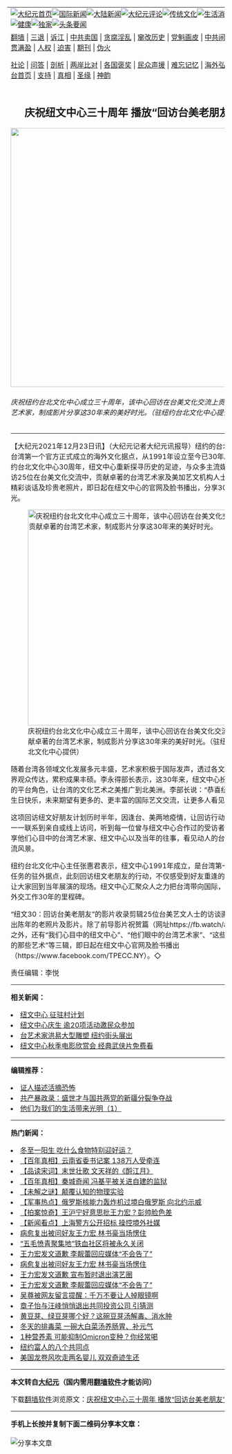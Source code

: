 <a name="1" id="1" target="_blank"></a><span id="1"></span>
<table align=center border="0"><tr><td colspan="2" VALIGN=TOP><a href="https://github.com/ivtnwl363/djy/blob/master/gb/nf1351518.md#1"><img src="https://raw.githubusercontent.com/ivtnwl363/www/master/t/djy/1.jpg" title="大纪元首页" alt="大纪元首页"></a><a href="https://github.com/ivtnwl363/djy/blob/master/gb/n24hr.md#1"><img src="https://raw.githubusercontent.com/ivtnwl363/www/master/t/djy/3.jpg" title="国际新闻" alt="国际新闻"></a><a href="https://github.com/ivtnwl363/djy/blob/master/gb/nsc413.md#1"><img src="https://raw.githubusercontent.com/ivtnwl363/www/master/t/djy/4.jpg" title="大陆新闻" alt="大陆新闻"></a><a href="https://github.com/ivtnwl363/djy/blob/master/gb/news392.md#1"><img src="https://raw.githubusercontent.com/ivtnwl363/www/master/t/djy/5.jpg" title="大纪元评论" alt="大纪元评论"></a><a href="https://github.com/ivtnwl363/djy/blob/master/gb/news2007.md#1"><img src="https://raw.githubusercontent.com/ivtnwl363/www/master/t/djy/6.jpg" title="传统文化" alt="传统文化"></a><a href="https://github.com/ivtnwl363/djy/blob/master/gb/news2008.md#1"><img src="https://raw.githubusercontent.com/ivtnwl363/www/master/t/djy/7.jpg" title="生活消费" alt="生活消费"></a><a href="https://github.com/ivtnwl363/djy/blob/master/gb/ncyule.md#1"><img src="https://raw.githubusercontent.com/ivtnwl363/www/master/t/djy/8.jpg" title="娱乐休闲" alt="娱乐休闲"></a><a href="https://github.com/ivtnwl363/djy/blob/master/gb/nsc1002.md#1"><img src="https://raw.githubusercontent.com/ivtnwl363/www/master/t/djy/9.jpg" title="健康" alt="健康"></a><a href="https://github.com/ivtnwl363/djy/blob/master/gb/nf6092.md#1"><img src="https://raw.githubusercontent.com/ivtnwl363/www/master/t/djy/10a.jpg" title="独家" alt="独家"></a><a href="https://github.com/ivtnwl363/djy/blob/master/gb/nf4514.md#1"><img src="https://raw.githubusercontent.com/ivtnwl363/www/master/t/djy/12a.jpg" title="头条要闻" alt="头条要闻"></a></td></tr>
<tr><td colspan="2" VALIGN=TOP><a target="_blank" href="https://github.com/ivtnwl363/www/blob/master/README.md?zsrh#1">翻墙</a> | <a target="_blank" href="https://github.com/ivtnwl363/djy/blob/master/gb/nf5657.md#1">三退</a> | <a target="_blank" href="https://github.com/ivtnwl363/djy/blob/master/gb/nf6124.md#1">诉江</a> | <a target="_blank" href="https://github.com/ivtnwl363/djy/blob/master/gb/nf1176117.md#1">中共卖国</a> | <a target="_blank" href="https://github.com/ivtnwl363/djy/blob/master/gb/nf5773.md#1">贪腐淫乱</a> | <a target="_blank" href="https://github.com/ivtnwl363/djy/blob/master/gb/nf1176115.md#1">窜改历史</a> | <a target="_blank" href="https://github.com/ivtnwl363/djy/blob/master/gb/nf1176107.md#1">党魁画皮</a> | <a target="_blank" href="https://github.com/ivtnwl363/djy/blob/master/gb/nf1320400.md#1">中共间谍</a> | <a target="_blank" href="https://github.com/ivtnwl363/djy/blob/master/gb/nf1176114.md#1">破坏传统</a> | <a target="_blank" href="https://github.com/ivtnwl363/ntdtv/blob/master/gb/prog447_1.md#1">恶贯满盈</a> | <a target="_blank" href="https://github.com/ivtnwl363/djy/blob/master/gb/ncid278.md#1">人权</a> | <a target="_blank" href="https://github.com/ivtnwl363/djy/blob/master/gb/nf1176111.md#1">迫害</a> | <a target="_blank" href="https://gitlab.com/szzdlab/mh-qikan/blob/master/README.md#1">期刊</a> | <a target="_blank" href="https://github.com/ivtnwl363/djy/blob/master/gb/nf5562.md#1">伪火</a></p><p><a target="_blank" href="https://github.com/ivtnwl363/djy/blob/master/gb/9p.md#1">社论</a> | <a target="_blank" href="https://github.com/ivtnwl363/djy/blob/master/gb/nf4378.md#1">问答</a> | <a target="_blank" href="https://github.com/ivtnwl363/djy/blob/master/gb/nf5792.md#1">剖析</a> | <a target="_blank" href="https://github.com/ivtnwl363/djy/blob/master/gb/nf5735.md#1">两岸比对</a> | <a target="_blank" href="https://github.com/ivtnwl363/djy/blob/master/gb/nf6119.md#1">各国褒奖</a> | <a target="_blank" href="https://github.com/ivtnwl363/djy/blob/master/gb/nf6120.md#1">民众声援</a> | <a target="_blank" href="https://github.com/ivtnwl363/djy/blob/master/gb/nf1188594.md#1">难忘记忆</a> | <a target="_blank" href="https://github.com/ivtnwl363/djy/blob/master/gb/nf3180.md#1">海外弘传</a> | <a target="_blank" href="https://github.com/ivtnwl363/djy/blob/master/gb/nf5410.md#1">万人上访</a> | <a target="_blank" href="https://github.com/ivtnwl363/www/blob/master/README.md?zsrh#1">平台首页</a> | <a target="_blank" href="https://github.com/ivtnwl363/djy/blob/master/gb/nf4386.md#1">支持</a> | <a target="_blank" href="https://github.com/ivtnwl363/djy/blob/master/gb/nf4389.md#1">真相</a> | <a target="_blank" href="https://github.com/ivtnwl363/djy/blob/master/gb/nf5790.md#1">圣缘</a> | <a target="_blank" href="https://github.com/ivtnwl363/djy/blob/master/gb/nf4786.md#1">神韵</a></td></tr>
<tr><td VALIGN=TOP width="626"><h2 align=center>庆祝纽文中心三十周年 播放“回访台美老朋友”影片</h2>
<img width="600" src="https://i.epochtimes.com/assets/uploads/2021/12/id13454661-154946-600x400.jpg" />
<h6>庆祝纽约台北文化中心成立三十周年，该中心回访在台美文化交流上贡献卓著的台湾艺术家，制成影片分享这30年来的美好时光。（驻纽约台北文化中心提供）
</h6>
<hr>
	<p>【大纪元2021年12月23日讯】（大纪元记者大纪元讯报导）<ahref="https://github.com/ivtnwl363/djy/blob/master/gb/tag/%E7%BA%BD%E7%BA%A6.md#1">纽约</a>的台北文化中心是<ahref="https://github.com/ivtnwl363/djy/blob/master/gb/tag/%E5%8F%B0%E6%B9%BE.md#1">台湾</a>第一个官方正式成立的海外文化据点，从1991年设立至今已30年。为庆祝驻纽约台北文化中心30周年，<ahref="https://github.com/ivtnwl363/djy/blob/master/gb/tag/%E7%BA%BD%E6%96%87%E4%B8%AD%E5%BF%83.md#1">纽文中心</a>重新探寻历史的足迹，与众多主流媒体公司合作回访25位在台美文化交流中，贡献卓著的台湾艺术家及美加艺文机构人士，用影片收录精彩谈话及珍贵老照片，即日起在纽文中心的官网及脸书播出，分享30年来的美好时光。</p>
<figure id="13454662" aria-describedby="caption-13454662" style="width: 500px" class="wp-caption aligncenter"><ahref=" https://i.epochtimes.com/assets/uploads/2021/12/id13454662-154947-450x245.jpg" target="_blank" rel="noreferrer noopener"> <img src="https://i.epochtimes.com/assets/uploads/2021/12/id13454662-154947-450x245.jpg" alt="庆祝纽约台北文化中心成立三十周年，该中心回访在台美文化交流上贡献卓著的台湾艺术家，制成影片分享这30年来的美好时光。" width="500" /></a><figcaption id="caption-13454662" class="wp-caption-text">庆祝<ahref="https://github.com/ivtnwl363/djy/blob/master/gb/tag/%E7%BA%BD%E7%BA%A6.md#1">纽约</a>台北文化中心成立三十周年，该中心回访在台美文化交流上贡献卓著的<ahref="https://github.com/ivtnwl363/djy/blob/master/gb/tag/%E5%8F%B0%E6%B9%BE.md#1">台湾</a>艺术家，制成影片分享这30年来的美好时光。（驻纽约台北文化中心提供）</figcaption></figure>
<p>随着台湾各领域文化发展多元丰盛，艺术家积极于国际发声，透过各文化驻点向全世界观众传达，累积成果丰硕。李永得部长表示，这30年来，<ahref="https://github.com/ivtnwl363/djy/blob/master/gb/tag/%E7%BA%BD%E6%96%87%E4%B8%AD%E5%BF%83.md#1">纽文中心</a>扮演着非常重要的平台角色，让台湾的文化艺术之美推广到北美洲。李部长说：“恭喜纽文中心30岁生日快乐，未来期望有更多的、更丰富的国际艺文交流，让更多人看见台湾。”</p>
<p>这项回访纽文好朋友计划历时半年，因逢台、美两地疫情，让回访行动困难重重。从一一联系到亲自或线上访问，听到每一位曾与纽文中心合作过的受访者娓娓道来，分享他们心目中的台湾艺术家、纽文中心以及当年的往事，看见动人的台美艺文国际交流风景。</p>
<p>纽约台北文化中心主任张惠君表示，纽文中心1991年成立，是台湾第一个肩负文化任务的驻外据点，此刻回访纽文老朋友的行动，不仅感受到好友重逢的喜悦，也仿佛让大家回到当年展演的现场。纽文中心汇聚众人之力把台湾带向国际，也是台湾文化外交工作30年的里程碑。</p>
<p>“纽文30：回访台美老朋友”的影片收录剪辑25位台美艺文人士的访谈画面，也翻箱找出陈年的老照片及影片。除了前导影片祝贺篇（网址https://fb.watch/a1UQoJbjru/）之外，还有“我们心目中的纽文中心”、“他们眼中的台湾艺术家”、“这些年，我们交流的那些艺术”等三辑，即日起在纽文中心官网及脸书播出（https://www.facebook.com/TPECC.NY）。◇</p>
<p>责任编辑：李悦</p>
	
<hr>


<strong>相关新闻：</strong>
<li><a href="https://github.com/ivtnwl363/djy/blob/master/gb/13/4/8/n3841577.md#1">纽文中心  征驻村计划</a></li>
<li><a href="https://github.com/ivtnwl363/djy/blob/master/gb/16/8/13/n8197854.md#1">纽文中心庆生 逾20项活动邀民众参加</a></li>
<li><a href="https://github.com/ivtnwl363/djy/blob/master/gb/16/9/21/n8321175.md#1">台艺术家洪易大型雕塑  纽约街头展出</a></li>
<li><a href="https://github.com/ivtnwl363/djy/blob/master/gb/17/11/8/n9817048.md#1">纽文中心秋季电影欣赏会 经典武侠片免费看</a></li>
<hr>


<strong>编辑推荐：</strong>
<li><a href="https://github.com/upjkzu3674/djy/blob/master/gb/16/8/7/n8177641.md?dfh#1" target="_blank">证人描述活摘恐怖</a></li><li><a href="https://github.com/tsiac2612/djy/blob/master/gb/19/7/23/n11403580.md#1" target="_blank">共产暴政录：盛世才与国共两党的新疆分裂争夺战</a></li><li><a href="https://github.com/tsiac2612/djy/blob/master/gb/19/10/6/n11571997.md#1" target="_blank">他们为我们的生活带来光明（1）</a></li>
<hr>

<strong>热门新闻：</strong>
<li><a href="https://github.com/doqmyb338/djy/blob/master/gb/21/12/15/n13439208.md#1">冬至一阳生 吃什么食物特别迎好运？</a></li>
<li><a href="https://github.com/doqmyb338/djy/blob/master/gb/21/12/16/n13442125.md#1">【百年真相】云南省委书记案 138万人受牵连</a></li>
<li><a href="https://github.com/doqmyb338/djy/blob/master/gb/21/12/11/n13431562.md#1">【品读宋词】末世壮歌 文天祥的《酹江月》</a></li>
<li><a href="https://github.com/doqmyb338/djy/blob/master/gb/21/12/15/n13439755.md#1">【百年真相】秦城奇闻 冯基平被关进自建的监狱</a></li>
<li><a href="https://github.com/doqmyb338/djy/blob/master/gb/21/12/17/n13443991.md#1">【未解之谜】颠覆认知的物理实验</a></li>
<li><a href="https://github.com/doqmyb338/djy/blob/master/gb/21/12/22/n13452239.md#1">【军事热点】俄罗斯核能力轰炸机过境白俄罗斯 向北约示威</a></li>
<li><a href="https://github.com/doqmyb338/djy/blob/master/gb/21/12/21/n13450827.md#1">【拍案惊奇】王沪宁好意思批王力宏？彭帅脸色差</a></li>
<li><a href="https://github.com/doqmyb338/djy/blob/master/gb/21/12/21/n13451391.md#1">【新闻看点】上海警方公开招标 操控境外社媒</a></li>
<li><a href="https://github.com/doqmyb338/djy/blob/master/gb/21/12/20/n13449122.md#1">病愈复出被问好友王力宏 林书豪当场愣住</a></li>
<li><a href="https://github.com/doqmyb338/djy/blob/master/gb/21/12/21/n13451336.md#1">“五毛愤青聚集地”铁血社区将被永久关闭</a></li>
<li><a href="https://github.com/doqmyb338/djy/blob/master/gb/21/12/20/n13449250.md#1">王力宏发文道歉 李靓蕾回应媒体“不会告了”</a></li>
<li><a href="https://github.com/doqmyb338/djy/blob/master/gb/21/12/20/n13449122.md#1">病愈复出被问好友王力宏 林书豪当场愣住</a></li>
<li><a href="https://github.com/doqmyb338/djy/blob/master/gb/21/12/20/n13447910.md#1">王力宏发文道歉 宣布暂时退出演艺圈</a></li>
<li><a href="https://github.com/doqmyb338/djy/blob/master/gb/21/12/20/n13449250.md#1">王力宏发文道歉 李靓蕾回应媒体“不会告了”</a></li>
<li><a href="https://github.com/doqmyb338/djy/blob/master/gb/21/12/21/n13451501.md#1">吴尊被网友留言提醒：千万不要让人掉眼镜啊</a></li>
<li><a href="https://github.com/doqmyb338/djy/blob/master/gb/21/12/21/n13449553.md#1">章子怡与汪峰悄悄退出共同投资公司 引猜测</a></li>
<li><a href="https://github.com/doqmyb338/djy/blob/master/gb/21/12/21/n13449965.md#1">黄豆芽、绿豆芽哪个好？这碗豆芽汤解毒、消水肿</a></li>
<li><a href="https://github.com/doqmyb338/djy/blob/master/gb/21/12/21/n13449697.md#1">冬天的排毒菜 一碗大白菜汤养肠胃、补元气</a></li>
<li><a href="https://github.com/doqmyb338/djy/blob/master/gb/21/12/18/n13445254.md#1">1种营养素 可能抑制Omicron变种？你经常喝</a></li>
<li><a href="https://github.com/doqmyb338/djy/blob/master/gb/21/12/21/n13450771.md#1">纽约富人的八个共同点</a></li>
<li><a href="https://github.com/doqmyb338/djy/blob/master/gb/21/12/20/n13448121.md#1">美国龙卷风吹走两名婴儿 双双奇迹生还</a></li>
<hr>

<strong>本文转自<a href="https://www.epochtimes.com">大纪元</a>（国内需用<a href="https://github.com/ivtnwl363/www/blob/master/README.md#8">翻墙软件</a>才能访问）</strong><p>下载<a href="https://github.com/ivtnwl363/www/blob/master/README.md#8">翻墙软件</a>浏览原文：<a href="https://www.epochtimes.com/gb/21/12/23/n13454659.htm">庆祝纽文中心三十周年 播放“回访台美老朋友”影片</a></p><hr>

<strong>手机上长按并复制下面二维码分享本文章：</strong><br><br><img src="https://chart.apis.google.com/chart?cht=qr&chs=240x240&choe=UTF-8&chld=M|2&chl=https://github.com/ivtnwl363/djy/blob/master/gb/21/12/23/n13454659.md%231" title="分享本文章"></td><td VALIGN=TOP><a href="https://github.com/ivtnwl363/djy/blob/master/gb/16/1/21/n4622075.md?dfh#1" target="_blank"><img src="https://raw.githubusercontent.com/ivtnwl363/djy/master/gb/300/wei-f1.jpg" title="中共的伪火骗局"  alt="中共的伪火骗局"></a><br><a href="https://github.com/ivtnwl363/www/blob/master/README.md?dfh#9" target="_blank"><img src="https://raw.githubusercontent.com/ivtnwl363/djy/master/gb/300/yong-h.jpg" title="永恒的见证"  alt="永恒的见证"></a><br><a href="https://github.com/ivtnwl363/djy/blob/master/gb/13/9/29/n3974789.md?dfh#1" target="_blank"><img src="https://raw.githubusercontent.com/ivtnwl363/djy/master/gb/300/shang-lnz.jpg" title="善良女子被中共投男牢"  alt="善良女子被中共投男牢"></a><br><a href="https://github.com/ivtnwl363/djy/blob/master/gb/16/3/16/n4663449.md?dfh#1" target="_blank"><img src="https://raw.githubusercontent.com/ivtnwl363/djy/master/gb/300/huo-z3.jpg" title="警卫目击活摘器官"  alt="警卫目击活摘器官"></a><br><a href="https://github.com/ivtnwl363/djy/blob/master/gb/16/8/7/n8177641.md?dfh#1" target="_blank"><img src="https://raw.githubusercontent.com/ivtnwl363/djy/master/gb/300/huo-z4.jpg" title="证人描述活摘恐怖"  alt="证人描述活摘恐怖"></a><br><a href="https://github.com/ivtnwl363/djy/blob/master/gb/10/4/19/n2881569.md?dfh#1" target="_blank"><img src="https://raw.githubusercontent.com/ivtnwl363/djy/master/gb/300/huo-z1.jpg" title="揭开活摘器官黑幕"  alt="揭开活摘器官黑幕"></a><br><a href="https://github.com/ivtnwl363/djy/blob/master/gb/10/11/7/n3077476.md?dfh#1" target="_blank"><img src="https://raw.githubusercontent.com/ivtnwl363/djy/master/gb/300/ma-ks.jpg" title="马克思的成魔之路"  alt="马克思的成魔之路"></a><br><a href="https://github.com/ivtnwl363/djy/blob/master/gb/14/6/9/n4173977.md?dfh#1" target="_blank"><img src="https://raw.githubusercontent.com/ivtnwl363/djy/master/gb/300/chang-zs.jpg" title="藏字石 蕴天机"  alt="藏字石 蕴天机"></a><br><a href="https://github.com/ivtnwl363/djy/blob/master/gb/18/5/10/n10381511.md?dfh#1" target="_blank"><img src="https://raw.githubusercontent.com/ivtnwl363/djy/master/gb/300/st1.jpg" title="关注三亿人三退"  alt="关注三亿人三退"></a><br><a href="https://github.com/ivtnwl363/djy/blob/master/gb/18/3/21/n10237682.md?dfh#1" target="_blank"><img src="https://raw.githubusercontent.com/ivtnwl363/djy/master/gb/300/jie-t.jpg" title="解体中共复兴中华"  alt="解体中共复兴中华"></a><br><a href="https://github.com/ivtnwl363/djy/blob/master/gb/9/2/9/n2422991.md?dfh#1" target="_blank"><img src="https://raw.githubusercontent.com/ivtnwl363/djy/master/gb/300/gao-zs.jpg" title="中共迫害良心律师"  alt="中共迫害良心律师"></a><br><a href="https://github.com/ivtnwl363/djy/blob/master/gb/18/12/9/n10900044.md?dfh#1" target="_blank"><img src="https://raw.githubusercontent.com/ivtnwl363/djy/master/gb/300/sj1.jpg" title="三百多万人举报江泽民"  alt="三百多万人举报江泽民"></a><br><a href="https://github.com/ivtnwl363/djy/blob/master/gb/18/8/28/n10672014.md?dfh#1" target="_blank"><img src="https://raw.githubusercontent.com/ivtnwl363/djy/master/gb/300/sj2.jpg" title="这些官员为何起诉江泽民"  alt="这些官员为何起诉江泽民"></a><br><a href="https://github.com/ivtnwl363/djy/blob/master/gb/8/12/18/n2367165.md?dfh#1" target="_blank"><img src="https://raw.githubusercontent.com/ivtnwl363/djy/master/gb/300/liangan.jpg" title="海峡两岸的强烈对比"  alt="海峡两岸的强烈对比"></a><br><a href="https://github.com/ivtnwl363/djy/blob/master/gb/15/12/10/n4593139.md?dfh#1" target="_blank"><img src="https://raw.githubusercontent.com/ivtnwl363/djy/master/gb/300/jia-ndzl.jpg" title="加拿大总理的贺信"  alt="加拿大总理的贺信"></a><br><a href="https://github.com/ivtnwl363/djy/blob/master/gb/11/6/17/n3289382.md?dfh#1" target="_blank"><img src="https://raw.githubusercontent.com/ivtnwl363/djy/master/gb/300/xiao-wd.jpg" title="探寻真相兼听则明"  alt="探寻真相兼听则明"></a><br><a href="https://github.com/ivtnwl363/djy/blob/master/gb/18/10/27/n10812623.md?dfh#1" target="_blank"><img src="https://raw.githubusercontent.com/ivtnwl363/djy/master/gb/300/yindu.jpg" title="印度媒体报道东方"  alt="印度媒体报道东方"></a><br><a href="https://github.com/ivtnwl363/djy/blob/master/gb/18/6/9/n10469652.md?dfh#1" target="_blank"><img src="https://raw.githubusercontent.com/ivtnwl363/djy/master/gb/300/xie-j.jpg" title="不一样的海外校园"  alt="不一样的海外校园"></a><br><a href="https://github.com/ivtnwl363/djy/blob/master/gb/7/4/5/n1669415.md?dfh#1" target="_blank"><img src="https://raw.githubusercontent.com/ivtnwl363/djy/master/gb/300/li-up.jpg" title="从大师到徒弟的传奇"  alt="从大师到徒弟的传奇"></a><br><a href="https://github.com/ivtnwl363/djy/blob/master/gb/17/5/26/n9191512.md?dfh#1" target="_blank"><img src="https://raw.githubusercontent.com/ivtnwl363/djy/master/gb/300/zfl2.jpg" title="亿万人与东方一本奇书"  alt="亿万人与东方一本奇书"></a><br><a href="https://github.com/ivtnwl363/djy/blob/master/gb/13/11/27/n4020290.md?dfh#1" target="_blank"><img src="https://raw.githubusercontent.com/ivtnwl363/djy/master/gb/300/zhen-h.jpg" title="大陆见不到的震撼场面"  alt="大陆见不到的震撼场面"></a><br><a href="https://github.com/ivtnwl363/djy/blob/master/gb/15/7/17/n4482910.md?dfh#1" target="_blank"><img src="https://raw.githubusercontent.com/ivtnwl363/djy/master/gb/300/dalu-sk.jpg" title="人心向善 大陆当初盛况"  alt="人心向善 大陆当初盛况"></a><br><a href="https://github.com/ivtnwl363/djy/blob/master/gb/19/1/5/n10955468.md?dfh#1" target="_blank"><img src="https://raw.githubusercontent.com/ivtnwl363/djy/master/gb/300/zfl1.jpg" title="追寻真理 这书讲什么"  alt="追寻真理 这书讲什么"></a><br><a href="https://github.com/ivtnwl363/www/blob/master/README.md?dfh#1" target="_blank"><img src="https://raw.githubusercontent.com/ivtnwl363/djy/master/gb/300/fq1.jpg" title="下载免费翻墙软件"  alt="下载免费翻墙软件"></a><br></td></tr></table>
